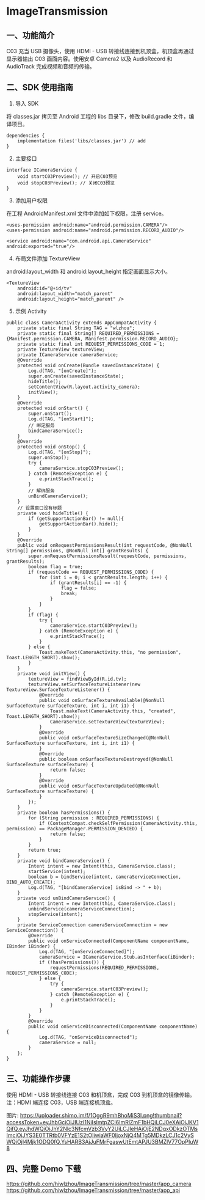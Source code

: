 # ImageTransmission

## 一、功能简介

C03 充当 USB 摄像头，使用 HDMI - USB 转接线连接到机顶盒，机顶盒再通过显示器输出 C03 画面内容。使用安卓 Camera2 以及 AudioRecord 和 AudioTrack 完成视频和音频的传输。

## 二、SDK 使用指南

1. 导入 SDK

将 classes.jar 拷贝至 Android 工程的 libs 目录下，修改 build.gradle 文件，编译项目。

```
dependencies {
    implementation files('libs/classes.jar') // add
}
```

2. 主要接口

```
interface ICameraService {
    void startC03Preview(); // 开启C03预览
    void stopC03Preview(); // 关闭C03预览
}
```

3. 添加用户权限

在工程 AndroidManifest.xml 文件中添加如下权限，注册 service。

```
<uses-permission android:name="android.permission.CAMERA"/>
<uses-permission android:name="android.permission.RECORD_AUDIO"/>

<service android:name="com.android.api.CameraService" android:exported="true"/>
```

4. 布局文件添加 TextureView

android:layout_width 和 android:layout_height 指定画面显示大小。

```
<TextureView
    android:id="@+id/tv"
    android:layout_width="match_parent"
    android:layout_height="match_parent" />
```

5. 示例 Activity

```
public class CameraActivity extends AppCompatActivity {
    private static final String TAG = "wlzhou";
    private static final String[] REQUIRED_PERMISSIONS = {Manifest.permission.CAMERA, Manifest.permission.RECORD_AUDIO};
    private static final int REQUEST_PERMISSIONS_CODE = 1;
    private TextureView textureView;
    private ICameraService cameraService;
    @Override
    protected void onCreate(Bundle savedInstanceState) {
        Log.d(TAG, "[onCreate]");
        super.onCreate(savedInstanceState);
        hideTitle();
        setContentView(R.layout.activity_camera);
        initView();
    }
    @Override
    protected void onStart() {
        super.onStart();
        Log.d(TAG, "[onStart]");
        // 绑定服务
        bindCameraService();
    }
    @Override
    protected void onStop() {
        Log.d(TAG, "[onStop]");
        super.onStop();
        try {
            cameraService.stopC03Preview();
        } catch (RemoteException e) {
            e.printStackTrace();
        }
        // 解绑服务
        unBindCameraService();
    }
    // 设置窗口没有标题
    private void hideTitle() {
        if (getSupportActionBar() != null){
            getSupportActionBar().hide();
        }
    }
    @Override
    public void onRequestPermissionsResult(int requestCode, @NonNull String[] permissions, @NonNull int[] grantResults) {
        super.onRequestPermissionsResult(requestCode, permissions, grantResults);
        boolean flag = true;
        if (requestCode == REQUEST_PERMISSIONS_CODE) {
            for (int i = 0; i < grantResults.length; i++) {
                if (grantResults[i] == -1) {
                    flag = false;
                    break;
                }
            }
        }
        if (flag) {
            try {
                cameraService.startC03Preview();
            } catch (RemoteException e) {
                e.printStackTrace();
            }
        } else {
            Toast.makeText(CameraActivity.this, "no permission", Toast.LENGTH_SHORT).show();
        }
    }
    private void initView() {
        textureView = findViewById(R.id.tv);
        textureView.setSurfaceTextureListener(new TextureView.SurfaceTextureListener() {
            @Override
            public void onSurfaceTextureAvailable(@NonNull SurfaceTexture surfaceTexture, int i, int i1) {
                Toast.makeText(CameraActivity.this, "created", Toast.LENGTH_SHORT).show();
                CameraService.setTextureView(textureView);
            }
            @Override
            public void onSurfaceTextureSizeChanged(@NonNull SurfaceTexture surfaceTexture, int i, int i1) {
            }
            @Override
            public boolean onSurfaceTextureDestroyed(@NonNull SurfaceTexture surfaceTexture) {
                return false;
            }
            @Override
            public void onSurfaceTextureUpdated(@NonNull SurfaceTexture surfaceTexture) {
            }
        });
    }
    private boolean hasPermissions() {
        for (String permission : REQUIRED_PERMISSIONS) {
            if (ContextCompat.checkSelfPermission(CameraActivity.this, permission) == PackageManager.PERMISSION_DENIED) {
                return false;
            }
        }
        return true;
    }
    private void bindCameraService() {
        Intent intent = new Intent(this, CameraService.class);
        startService(intent);
        boolean b = bindService(intent, cameraServiceConnection, BIND_AUTO_CREATE);
        Log.d(TAG, "[bindCameraService] isBind -> " + b);
    }
    private void unBindCameraService() {
        Intent intent = new Intent(this, CameraService.class);
        unbindService(cameraServiceConnection);
        stopService(intent);
    }
    private ServiceConnection cameraServiceConnection = new ServiceConnection() {
        @Override
        public void onServiceConnected(ComponentName componentName, IBinder iBinder) {
            Log.d(TAG, "[onServiceConnected]");
            cameraService = ICameraService.Stub.asInterface(iBinder);
            if (!hasPermissions()) {
                requestPermissions(REQUIRED_PERMISSIONS, REQUEST_PERMISSIONS_CODE);
            } else {
                try {
                    cameraService.startC03Preview();
                } catch (RemoteException e) {
                    e.printStackTrace();
                }
            }
        }
        @Override
        public void onServiceDisconnected(ComponentName componentName) {
            Log.d(TAG, "onServiceDisconnected");
            cameraService = null;
        }
    };
}
```

## 三、功能操作步骤

使用 HDMI - USB 转接线连接 C03 和机顶盒，完成 C03 到机顶盒的镜像传输。注：HDMI 端连接 C03，USB 端连接机顶盒。

图片: https://uploader.shimo.im/f/1OggR9mhBhoMiS3I.png!thumbnail?accessToken=eyJhbGciOiJIUzI1NiIsImtpZCI6ImRlZmF1bHQiLCJ0eXAiOiJKV1QifQ.eyJhdWQiOiJhY2Nlc3NfcmVzb3VyY2UiLCJleHAiOjE2NDgxODkzOTMsImciOiJYS3E0TTRtb0VFYzE1S2tOIiwiaWF0IjoxNjQ4MTg5MDkzLCJ1c2VySWQiOjI4Mjk1ODQ0fQ.YsHARB3AjJuFMrFgaswUtEmtAPJU3BMZlV77OpPIuW8

## 四、完整 Demo 下载

https://github.com/hiwlzhou/ImageTransmission/tree/master/app_camera
https://github.com/hiwlzhou/ImageTransmission/tree/master/app_api
